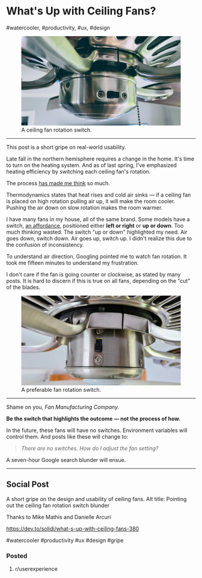 # What's Up with Ceiling Fans?
#watercooler, #productivity, #ux, #design

<figure>
  <img src="images/32-1.jpg">
  <figcaption>A ceiling fan rotation switch.</figcaption>
</figure>

---

This post is a short gripe on real-world usability.

Late fall in the northern hemisphere requires a change in the home. It's time to turn on the heating system. And as of last spring, I've emphasized heating efficiency by switching each ceiling fan's rotation.

The process [has made me think](https://en.wikipedia.org/wiki/Don%27t_Make_Me_Think) so much.

Thermodynamics states that heat rises and cold air sinks — if a ceiling fan is placed on high rotation pulling air up, it will make the room cooler. Pushing the air down on slow rotation makes the room warmer.

I have many fans in my house, all of the same brand. Some models have a switch, [an affordance](https://en.wikipedia.org/wiki/The_Design_of_Everyday_Things), positioned either **left or right** or **up or down**. Too much thinking wasted. The switch "up or down" highlighted my need. Air goes down, switch down. Air goes up, switch up. I didn't realize this due to the confusion of inconsistency.

To understand air direction, Googling pointed me to watch fan rotation. It took me fifteen minutes to understand my frustration.

I don't care if the fan is going counter or clockwise, as stated by many posts. It is hard to discern if this is true on all fans, depending on the "cut" of the blades.

<figure>
  <img src="images/32-2.jpg">
  <figcaption>A preferable fan rotation switch.</figcaption>
</figure>

---

Shame on you, *Fan Manufacturing Company.*

**Be the switch that highlights the outcome — not the process of how.**

In the future, these fans will have no switches. Environment variables will control them. And posts like these will change to:

> *There are no switches. How do I adjust the fan setting?*

A seven-hour Google search blunder will ensue.

---

## Social Post

A short gripe on the design and usability of ceiling fans.
Alt title: Pointing out the ceiling fan rotation switch blunder

Thanks to Mike Mathis and Danielle Arcuri

https://dev.to/solidi/what-s-up-with-ceiling-fans-380

#watercooler #productivity #ux #design #gripe

### Posted

1. r/userexperience
